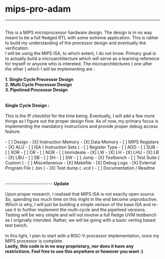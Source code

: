 # mips-pro-adam
------------------------
<br />
This is a MIPS microprocessor hardware design. The design is in no way meant to be a full fledged RTL with some extreme application. This is rather to build my understanding of the processor design and eventually the verification. <br />
I will be using the MIPS ISA, to which extent, I do not know. Primary goal is to actually build a microarchitecture which will serve as a learning reference for myself or anyone who is intereted. The microarchitectures ( one after the other ) which I will be implementing are :<br />
<br />
<b>1. Single Cycle Processor Design</b><br />
<b>2. Multi Cycle Processor Design</b><br />
<b>3. Pipelined Processor Design</b><br />
<br />
<br />
<b>Single Cycle Design :</b><br />
<br />
This is the IP checklist for the time being. Eventually, I will add a few more things as I figure out the proper design flow. As of now, my primary focus is implementing the mandatory instructions and provide proper debug access feature.<br />
<br />
   - [ ] Design
     - [X] Instruction Memory
     - [X] Data Memory
     - [ ] MIPS Registers
     - [X] ALU
     - [ ] ISA ( Instruction Sets )
       - [ ] Register Type
         - [ ] ADD
         - [ ] SUB
         - [ ] XOR
         - [ ] OR
         - [ ] NOR
       - [ ] Immideate
         - [X] LW
         - [X] LH
         - [X] LHU
         - [X] LB
         - [X] LBU
         - [ ] SB
         - [ ] SH
         - [ ] SW
       - [ ] Jump
   - [X] Testbench
   - [ ] Test Suite ( Custom )
   - [ ] Miscellaneous
     - [X] Makefile
     - [X] Debug Logs
     - [X] External Program File ( .bin )
     - [X] Test dump ( .vcd )
     - [ ] Documentation / Readme
<br />
<br />
<br />
------------------------
<b>Update</b><br /><br />
Upon proper research, I realised that MIPS ISA is not exactly open source. So, spending too much time on this might in the end become unproductive. Which is why, I will just be building a simple verison of the base ISA and re-use it to further implement the multi-cycle and the pipelined versions. Testing will be very simple and will not involve a full fledge UVM testbench as I originally intended. Rather, we will be going with a basic verilog based test bench.<br /><br />
In this light, I plan to start with a RISC-V processor implementation, once my MIPS processor is complete.<br />
<b>Lastly, this code is in no way proprietary, nor does it have any restrictions. Feel free to use this anywhere or however you want :)</b>
